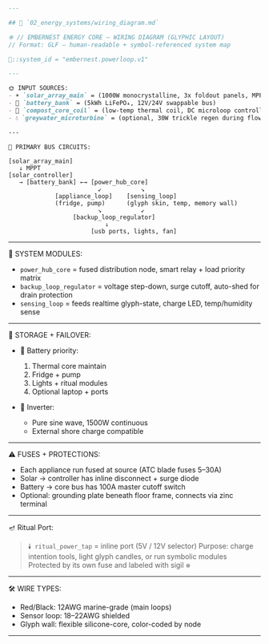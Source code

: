 ```markdown
---

## 📄 `02_energy_systems/wiring_diagram.md`

⛯ // EMBERNEST ENERGY CORE – WIRING DIAGRAM (GLYPHIC LAYOUT)
// Format: GLF – human-readable + symbol-referenced system map

📡::system_id = "embernest.powerloop.v1"

---

🌞 INPUT SOURCES:
- ☀️ `solar_array_main` = (1000W monocrystalline, 3x foldout panels, MPPT controller)
- 🔋 `battery_bank` = (5kWh LiFePO₄, 12V/24V swappable bus)
- 🔁 `compost_core_coil` = (low-temp thermal coil, DC microloop controller)
- 💧 `greywater_microturbine` = (optional, 30W trickle regen during flow)

---
```
```
🔌 PRIMARY BUS CIRCUITS:

[solar_array_main]
   ↓ MPPT
[solar_controller]
   → [battery_bank] ←→ [power_hub_core]
                         ↙           ↘
             [appliance_loop]    [sensing_loop]
             (fridge, pump)      (glyph skin, temp, memory wall)
                         ↘           ↙
                  [backup_loop_regulator]
                           ↓
                       [usb ports, lights, fan]
```

---

🧠 SYSTEM MODULES:

* `power_hub_core` = fused distribution node, smart relay + load priority matrix
* `backup_loop_regulator` = voltage step-down, surge cutoff, auto-shed for drain protection
* `sensing_loop` = feeds realtime glyph-state, charge LED, temp/humidity sense

---

🔋 STORAGE + FAILOVER:

* 🔄 Battery priority:

  1. Thermal core maintain
  2. Fridge + pump
  3. Lights + ritual modules
  4. Optional laptop + ports

* 🔌 Inverter:

  * Pure sine wave, 1500W continuous
  * External shore charge compatible

---

⚠️ FUSES + PROTECTIONS:

* Each appliance run fused at source (ATC blade fuses 5–30A)
* Solar → controller has inline disconnect + surge diode
* Battery → core bus has 100A master cutoff switch
* Optional: grounding plate beneath floor frame, connects via zinc terminal

---

🪔 Ritual Port:

> `🕯️ ritual_power_tap` = inline port (5V / 12V selector)
> Purpose: charge intention tools, light glyph candles, or run symbolic modules
> Protected by its own fuse and labeled with sigil `⛯`

---

🛠️ WIRE TYPES:

* Red/Black: 12AWG marine-grade (main loops)
* Sensor loop: 18–22AWG shielded
* Glyph wall: flexible silicone-core, color-coded by node

---
